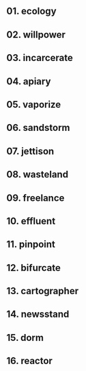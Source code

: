 ## 01. ecology

## 02. willpower

## 03. incarcerate

## 04. apiary

## 05. vaporize

## 06. sandstorm

## 07. jettison

## 08. wasteland

## 09. freelance

## 10. effluent

## 11. pinpoint

## 12. bifurcate

## 13. cartographer

## 14. newsstand

## 15. dorm

## 16. reactor